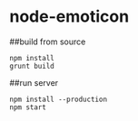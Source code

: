 node-emoticon
=============

##build from source
```
npm install
grunt build
```

##run server
```
npm install --production
npm start
```
